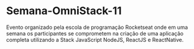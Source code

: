 # Semana-OmniStack-11
Evento organizado pela escola de programação Rocketseat onde em uma semana os participantes se comprometem na criação de uma aplicação completa utilizando a Stack JavaScript NodeJS, ReactJS e ReactNative.
